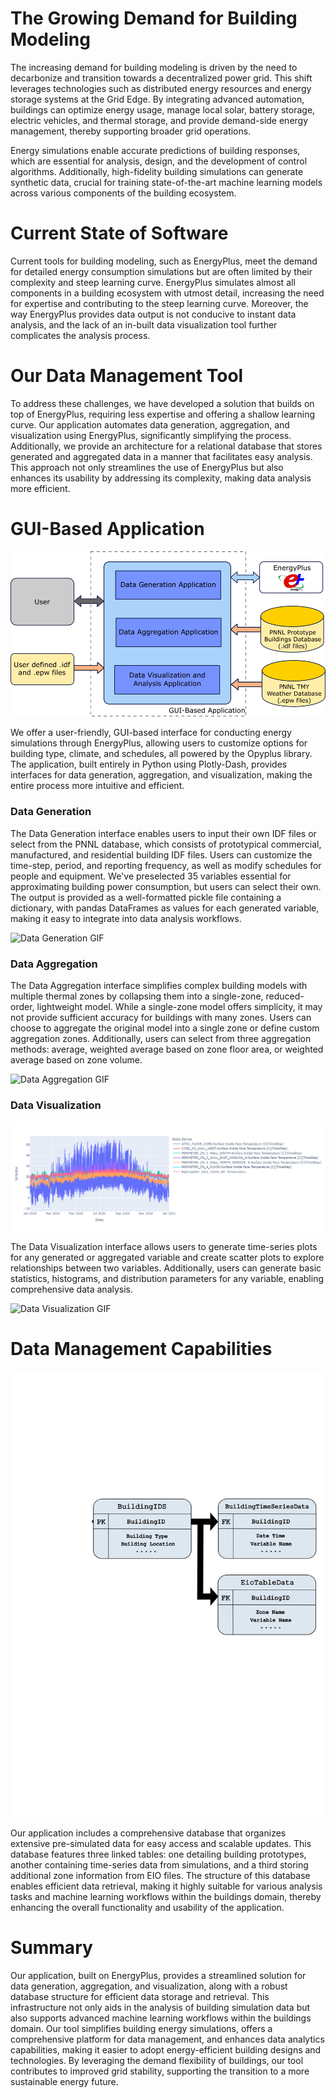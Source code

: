 # The Growing Demand for Building Modeling

The increasing demand for building modeling is driven by the need to decarbonize and transition towards a decentralized power grid. This shift leverages technologies such as distributed energy resources and energy storage systems at the Grid Edge. By integrating advanced automation, buildings can optimize energy usage, manage local solar, battery storage, electric vehicles, and thermal storage, and provide demand-side energy management, thereby supporting broader grid operations.

Energy simulations enable accurate predictions of building responses, which are essential for analysis, design, and the development of control algorithms. Additionally, high-fidelity building simulations can generate synthetic data, crucial for training state-of-the-art machine learning models across various components of the building ecosystem.

# Current State of Software

Current tools for building modeling, such as EnergyPlus, meet the demand for detailed energy consumption simulations but are often limited by their complexity and steep learning curve. EnergyPlus simulates almost all components in a building ecosystem with utmost detail, increasing the need for expertise and contributing to the steep learning curve. Moreover, the way EnergyPlus provides data output is not conducive to instant data analysis, and the lack of an in-built data visualization tool further complicates the analysis process.

# Our Data Management Tool

To address these challenges, we have developed a solution that builds on top of EnergyPlus, requiring less expertise and offering a shallow learning curve. Our application automates data generation, aggregation, and visualization using EnergyPlus, significantly simplifying the process. Additionally, we provide an architecture for a relational database that stores generated and aggregated data in a manner that facilitates easy analysis. This approach not only streamlines the use of EnergyPlus but also enhances its usability by addressing its complexity, making data analysis more efficient.

# GUI-Based Application

![Schematic of the GUI-Based Application](assets/app_schematic.png "Fig 1: Schematic of the GUI-Based Application")

We offer a user-friendly, GUI-based interface for conducting energy simulations through EnergyPlus, allowing users to customize options for building type, climate, and schedules, all powered by the Opyplus library. The application, built entirely in Python using Plotly-Dash, provides interfaces for data generation, aggregation, and visualization, making the entire process more intuitive and efficient.


### Data Generation

The Data Generation interface enables users to input their own IDF files or select from the PNNL database, which consists of prototypical commercial, manufactured, and residential building IDF files. Users can customize the time-step, period, and reporting frequency, as well as modify schedules for people and equipment. We've preselected 35 variables essential for approximating building power consumption, but users can select their own. The output is provided as a well-formatted pickle file containing a dictionary, with pandas DataFrames as values for each generated variable, making it easy to integrate into data analysis workflows.

![Data Generation GIF](assets/data_generation.gif "Data Generation App")


### Data Aggregation

The Data Aggregation interface simplifies complex building models with multiple thermal zones by collapsing them into a single-zone, reduced-order, lightweight model. While a single-zone model offers simplicity, it may not provide sufficient accuracy for buildings with many zones. Users can choose to aggregate the original model into a single zone or define custom aggregation zones. Additionally, users can select from three aggregation methods: average, weighted average based on zone floor area, or weighted average based on zone volume.

![Data Aggregation GIF](assets/data_aggregation.gif "Data Aggregation App")


### Data Visualization

![Visualizing Zone Temperatures in the Visualization App](assets/multiple_plot.png "Fig 2: Visualizing Zone Temperatures in the Visualization App")

The Data Visualization interface allows users to generate time-series plots for any generated or aggregated variable and create scatter plots to explore relationships between two variables. Additionally, users can generate basic statistics, histograms, and distribution parameters for any variable, enabling comprehensive data analysis.

![Data Visualization GIF](assets/data_visualization.gif "Data Visualization App")

# Data Management Capabilities

![Schematic of the Database](assets/Database_Structure_20240808.png "Fig 3: Schematic of the Database")

Our application includes a comprehensive database that organizes extensive pre-simulated data for easy access and scalable updates. This database features three linked tables: one detailing building prototypes, another containing time-series data from simulations, and a third storing additional zone information from EIO files. The structure of this database enables efficient data retrieval, making it highly suitable for various analysis tasks and machine learning workflows within the buildings domain, thereby enhancing the overall functionality and usability of the application.

# Summary

Our application, built on EnergyPlus, provides a streamlined solution for data generation, aggregation, and visualization, along with a robust database structure for efficient data storage and retrieval. This infrastructure not only aids in the analysis of building simulation data but also supports advanced machine learning workflows within the buildings domain. Our tool simplifies building energy simulations, offers a comprehensive platform for data management, and enhances data analytics capabilities, making it easier to adopt energy-efficient building designs and technologies. By leveraging the demand flexibility of buildings, our tool contributes to improved grid stability, supporting the transition to a more sustainable energy future.
